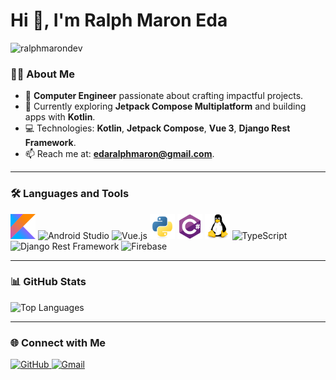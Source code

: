 # Hi 👋, I'm Ralph Maron Eda

<p align="left">
  <img src="https://komarev.com/ghpvc/?username=ralphmarondev&label=Profile%20views&color=0e75b6&style=flat" alt="ralphmarondev" />
</p>

### 👨‍💻 About Me
- 🔭 **Computer Engineer** passionate about crafting impactful projects.  
- 🌱 Currently exploring **Jetpack Compose Multiplatform** and building apps with **Kotlin**.  
- 💻 Technologies: **Kotlin**, **Jetpack Compose**, **Vue 3**, **Django Rest Framework**.  
- 📫 Reach me at: **[edaralphmaron@gmail.com](mailto:edaralphmaron@gmail.com)**.  

---
 
### 🛠️ Languages and Tools
<p>
  <img src="https://raw.githubusercontent.com/teamedwardforever/Readme-Generator/71f25dd8b98329b168142a6b782a107b75eab178/svg/Skills/Mobile/kotlinlang-icon.svg" alt="Kotlin" width="40" height="40"/>
  <img src="https://img.icons8.com/?size=100&id=04OFrkjznvcd&format=png&color=000000" alt="Android Studio" width="40" height="40"/>
  <img src="https://www.svgrepo.com/show/493625/vue-vuejs-javascript-js-framework.svg" alt="Vue.js" width="40" height="40"/>
  <img src="https://raw.githubusercontent.com/teamedwardforever/Readme-Generator/71f25dd8b98329b168142a6b782a107b75eab178/svg/Skills/Languages/python-original.svg" alt="Python" width="40" height="40"/>
  <img src="https://raw.githubusercontent.com/teamedwardforever/Readme-Generator/71f25dd8b98329b168142a6b782a107b75eab178/svg/Skills/Languages/csharp-original.svg" alt="C#" width="40" height="40"/>
  <img src="https://raw.githubusercontent.com/teamedwardforever/Readme-Generator/71f25dd8b98329b168142a6b782a107b75eab178/svg/Skills/Other/linux-original.svg" alt="Linux" width="40" height="40"/>
   <img src="https://pnbmobile.com/images/typescript_logo.png" alt="TypeScript" width="40" height="40"/>
   <img src="https://michaeldc86.github.io/django_rest.png" alt="Django Rest Framework" width="40" height="40"/>
   <img src="https://images.icon-icons.com/2699/PNG/512/firebase_logo_icon_171157.png" alt="Firebase" width="40" height="40"/>
</p>

---

### 📊 GitHub Stats
<p align="left">
  <img height="180em" src="https://github-readme-stats.vercel.app/api/top-langs/?username=ralphmarondev&layout=compact&theme=tokyonight" alt="Top Languages" />
</p>

---

### 🌐 Connect with Me
<div> 
  <a href="https://github.com/ralphmarondev" target="_blank">
    <img src="https://img.shields.io/badge/GitHub-100000?style=for-the-badge&logo=github&logoColor=white" alt="GitHub" />
  </a>
  <a href="mailto:edaralphmaron@gmail.com">
    <img src="https://img.shields.io/badge/-Gmail-%23333?style=for-the-badge&logo=gmail&logoColor=white" alt="Gmail" />
  </a>
</div>

